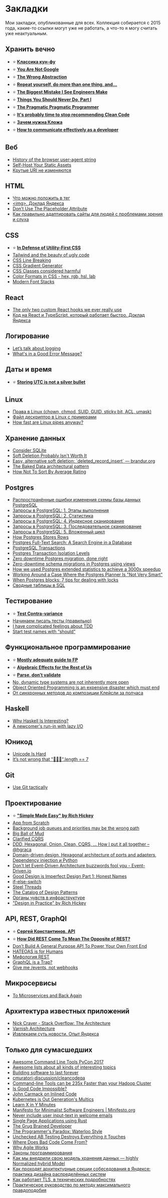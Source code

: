 # Закладки

Мои закладки, опубликованные для всех. Коллекция собирается с 2015 года, какие-то ссылки могут уже не работать, а что-то я могу считать уже неактуальным.

## Хранить вечно
* ⭐ **[Классика кун-фу](https://rsdn.org/forum/info/FAQ.philosophy.kungfu)**
* ⭐ **[You Are Not Google](https://blog.bradfieldcs.com/you-are-not-google-84912cf44afb)**
* ⭐ **[The Wrong Abstraction](https://sandimetz.com/blog/2016/1/20/the-wrong-abstraction)**
* ⭐ **[Repeat yourself, do more than one thing, and...](https://programmingisterrible.com/post/176657481103/repeat-yourself-do-more-than-one-thing-and)**
* ⭐ **[The Biggest Mistake I See Engineers Make](https://archive.is/2022.01.25-181300/https://thezbook.com/the-biggest-mistake-i-see-engineers-make/)**
* ⭐ **[Things You Should Never Do, Part I](https://www.joelonsoftware.com/2000/04/06/things-you-should-never-do-part-i/)**
* ⭐ **[The Pragmatic Pragmatic Programmer](https://rchaves.app/pragmatic-pragmatic-programmer/)**
* ⭐ **[It's probably time to stop recommending Clean Code](https://qntm.org/clean)**
* ⭐ **[Зачем нужна Кложа](https://grishaev.me/why-clj/)**
* ⭐ **[How to communicate effectively as a developer](https://www.karlsutt.com/articles/communicating-effectively-as-a-developer/)**

## Веб
* [History of the browser user-agent string](https://webaim.org/blog/user-agent-string-history/)
* [Self-Host Your Static Assets](https://csswizardry.com/2019/05/self-host-your-static-assets/)
* [Крутые URI не изменяются](https://habr.com/ru/post/511508/)

## HTML
* [Что можно положить в тег <head>](https://habr.com/ru/company/htmlacademy/blog/563894/)
* [\<img\>. Доклад Яндекса](https://habr.com/ru/company/yandex/blog/559442/)
* [Don’t Use The Placeholder Attribute](https://www.smashingmagazine.com/2018/06/placeholder-attribute/)
* [Как правильно адаптировать сайты для людей с проблемами зрения и слуха](https://guide.so-edinenie.org/rules)

## CSS
* ⭐ **[In Defense of Utility-First CSS](https://frontstuff.io/in-defense-of-utility-first-css)**
* [Tailwind and the beauty of ugly code](https://boot-and-shoe.vercel.app/posts/skeptics-guide-to-tailwind)
* [CSS Line Breaking](https://florian.rivoal.net/talks/line-breaking/#cover)
* [CSS Gradient Generator](https://www.joshwcomeau.com/gradient-generator/)
* [CSS Classes considered harmful](https://www.keithcirkel.co.uk/css-classes-considered-harmful/)
* [Color Formats in CSS - hex, rgb, hsl, lab](https://www.joshwcomeau.com/css/color-formats/)
* [Modern Font Stacks](https://modernfontstacks.com/#font-stacks)

## React
* [The only two custom React hooks we ever really use](https://blog.molecule.dev/the-only-custom-react-hooks-we-use/)
* [Код на React и TypeScript, который работает быстро. Доклад Яндекса](https://habr.com/ru/company/yandex/blog/536682/)

## Логирование
* [Let’s talk about logging](https://dave.cheney.net/2015/11/05/lets-talk-about-logging)
* [What's in a Good Error Message?](https://www.morling.dev/blog/whats-in-a-good-error-message/)

## Даты и время
* ⭐ **[Storing UTC is not a silver bullet](https://codeblog.jonskeet.uk/2019/03/27/storing-utc-is-not-a-silver-bullet/)**

## Linux
* [Права в Linux (chown, chmod, SUID, GUID, sticky bit, ACL, umask)](https://habr.com/ru/post/469667/)
* [Файл дескриптор в Linux с примерами](https://habr.com/ru/post/471038/)
* [How fast are Linux pipes anyway?](https://mazzo.li/posts/fast-pipes.html)

## Хранение данных
* [Consider SQLite](https://blog.wesleyac.com/posts/consider-sqlite)
* [Soft Deletion Probably Isn't Worth It](https://brandur.org/soft-deletion)
* [Easy, alternative soft deletion: \`deleted\_record\_insert\` — brandur.org](https://brandur.org/fragments/deleted-record-insert)
* [The Baked Data architectural pattern](https://simonwillison.net/2021/Jul/28/baked-data/)
* [How Not To Sort By Average Rating](https://www.evanmiller.org/how-not-to-sort-by-average-rating.html)

## Postgres
* [Распространённые ошибки изменения схемы базы данных PostgreSQL](https://habr.com/ru/post/582698/)
* [Запросы в PostgreSQL: 1. Этапы выполнения](https://habr.com/ru/companies/postgrespro/articles/574702/)
* [Запросы в PostgreSQL: 2. Статистика](https://habr.com/ru/company/postgrespro/blog/576100/)
* [Запросы в PostgreSQL: 4. Индексное сканирование](https://habr.com/ru/company/postgrespro/blog/578196/)
* [Запросы в PostgreSQL: 3. Последовательное сканирование](https://habr.com/ru/company/postgrespro/blog/576980/)
* [Запросы в PostgreSQL: 5. Вложенный цикл](https://habr.com/ru/company/postgrespro/blog/579024/)
* [How Postgres Stores Rows](https://ketansingh.me/posts/how-postgres-stores-rows/)
* [Postgres Full-Text Search: A Search Engine in a Database](https://blog.crunchydata.com/blog/postgres-full-text-search-a-search-engine-in-a-database)
* [PostgreSQL Transactions](https://gist.github.com/jcoleman/1e6ad1bf8de454c166da94b67537758b)
* [Postgres Transaction Isolation Levels](https://malisper.me/postgres-transaction-isolation-levels/)
* [Zero downtime Postgres migration, done right](https://engineering.theblueground.com/blog/zero-downtime-postgres-migration-done-right/)
* [Zero-downtime schema migrations in Postgres using views](https://fabianlindfors.se/blog/schema-migrations-in-postgres/)
* [How we used Postgres extended statistics to achieve a 3000x speedup](https://build.affinity.co/how-we-used-postgres-extended-statistics-to-achieve-a-3000x-speedup-ea93d3dcdc61)
* [Working Around a Case Where the Postgres Planner Is "Not Very Smart"](https://heap.io/blog/when-the-postgres-planner-is-not-very-smart)
* [When Postgres blocks: 7 tips for dealing with locks](https://www.citusdata.com/blog/2018/02/22/seven-tips-for-dealing-with-postgres-locks/)
* [Сводные таблицы в SQL](https://habr.com/ru/post/506070/)
    
## Тестирование
* ⭐ **[Test Contra-variance](https://blog.cleancoder.com/uncle-bob/2017/10/03/TestContravariance.html)**
* [Начинаем писать тесты (правильно)](https://www.youtube.com/watch?app=desktop&v=zsz8kdi62mE)
* [I have complicated feelings about TDD](https://buttondown.email/hillelwayne/archive/i-have-complicated-feelings-about-tdd-8403/)
* [Start test names with “should”](https://paperless.blog/start-test-names-with-should)
    
## Функциональное программирование
* ⭐ **[Mostly adequate guide to FP](https://github.com/MostlyAdequate/mostly-adequate-guide)**
* ⭐ **[Algebraic Effects for the Rest of Us](https://overreacted.io/algebraic-effects-for-the-rest-of-us/)**
* ⭐ **[Parse, don’t validate](https://lexi-lambda.github.io/blog/2019/11/05/parse-don-t-validate/)**
* [No, dynamic type systems are not inherently more open](https://lexi-lambda.github.io/blog/2020/01/19/no-dynamic-type-systems-are-not-inherently-more-open/)
* [Object Oriented Programming is an expensive disaster which must end](http://www.smashcompany.com/technology/object-oriented-programming-is-an-expensive-disaster-which-must-end)
* [От синхронных методов до композиции Клейсли за полчаса](https://www.youtube.com/watch?v=dWyGM3MnN0A)

## Haskell
* [Why Haskell Is Interesting?](https://news.ycombinator.com/item?id=32711726)
* [A newcomer's run-in with lazy I/O](https://www.ianthehenry.com/posts/lazy-io/)

## Юникод
* [Unicode Is Hard](https://mcilloni.ovh/2023/07/23/unicode-is-hard/)
* [It’s not wrong that "🤦🏼‍♂️".length == 7](https://hsivonen.fi/string-length/)

## Git
* [Use Git tactically](https://stackoverflow.blog/2022/04/06/use-git-tactically/)

## Проектирование
* ⭐ **["Simple Made Easy" by Rich Hickey](https://www.infoq.com/presentations/Simple-Made-Easy/)**
* [App from Scratch](https://github.com/darkleaf/app-from-scratch)
* [Background job queues and priorities may be the wrong path](https://alexis.bernard.io/blog/2023-10-15-background-job-queues-and-priorities-may-be-the-wrong-path.html)
* [Big Ball of Mud](http://laputan.org/mud/)
* [Clarified CQRS](https://udidahan.com/2009/12/09/clarified-cqrs/)
* [DDD, Hexagonal, Onion, Clean, CQRS, ... How I put it all together – @hgraca](https://herbertograca.com/2017/11/16/explicit-architecture-01-ddd-hexagonal-onion-clean-cqrs-how-i-put-it-all-together/)
* [Domain-driven design, Hexagonal architecture of ports and adapters, Dependency injection и Python](https://habr.com/ru/post/559560/)
* [Don't let Event-Driven Architecture buzzwords fool you - Event-Driven.io](https://event-driven.io/en/dont_let_event_driven_architecture_buzzwords_fool_you/)
* [Good Design is Imperfect Design Part 1: Honest Names](https://www.domainlanguage.com/articles/good-design-is-imperfect-design-part-1-honest-names/)
* [if-else-switch](http://blog.cleancoder.com/uncle-bob/2021/03/06/ifElseSwitch.html)
* [Steel Threads](https://www.cs.du.edu/~snarayan/sada/docs/steelthreads.pdf)
* [The Catalog of Design Patterns](https://refactoring.guru/design-patterns/catalog)
* [Органы чувств в инфраструктуре](https://borshev.com/devops-signals/)
* ["Design in Practice" by Rich Hickey](https://www.youtube.com/watch?v=fTtnx1AAJ-c)

## API, REST, GraphQl
* ⭐ **[Сергей Константинов. API](https://twirl.github.io/The-API-Book/index.ru.html)**
* ⭐ **[How Did REST Come To Mean The Opposite of REST?](https://htmx.org/essays/how-did-rest-come-to-mean-the-opposite-of-rest/)**
* [Don’t Build A General Purpose API To Power Your Own Front End](https://max.engineer/server-informed-ui)
* [HATEOAS is for Humans](https://intercoolerjs.org/2016/05/08/hatoeas-is-for-humans.html)
* [Мифология REST](https://habr.com/ru/post/560590/)
* [GraphQL is a Trap?](https://xuorig.medium.com/graphql-is-a-trap-e83ca380aa8f)
* [Give me /events, not webhooks](https://blog.sequin.io/events-not-webhooks)

## Микросервисы
* [To Microservices and Back Again](https://www.infoq.com/news/2020/04/microservices-back-again/)

## Архитектура известных приложений
* [Nick Craver - Stack Overflow: The Architecture](https://nickcraver.com/blog/2016/02/17/stack-overflow-the-architecture-2016-edition/)
* [Varnish Architecture](https://varnish-cache.org/docs/trunk/phk/notes.html)
* [Извлекаем суть новости. Опыт Яндекса](https://habr.com/ru/company/yandex/blog/586634/)

## Только для сумасшедших
* [Awesome Command Line Tools PyCon 2017](https://www.youtube.com/watch?v=hJhZhLg3obk)
* [Awesome lists about all kinds of interesting topics](https://github.com/sindresorhus/awesome)
* [Building software to last forever](https://herman.bearblog.dev/building-software-to-last-forever)
* [cmuratori-discussion/cleancodeqa](https://github.com/unclebob/cmuratori-discussion/blob/main/cleancodeqa.md)
* [Command-line Tools can be 235x Faster than your Hadoop Cluster](https://adamdrake.com/command-line-tools-can-be-235x-faster-than-your-hadoop-cluster.html)
* [Is Good Code Impossible?](http://raptureinvenice.com/is-good-code-impossible/)
* [John Carmack on Inlined Code](http://number-none.com/blow/john_carmack_on_inlined_code.html)
* [Kubernetes is Out Generation's Multics](http://www.oilshell.org/blog/2021/07/blog-backlog-2.html)
* [Learn X in Y Minutes](https://learnxinyminutes.com/)
* [Manifesto for Minimalist Software Engineers | Minifesto.org](http://minifesto.org/)
* [Never include user input-text in welcome emails](https://mzrn.sh/2023/03/03/never-include-user-input-text-in-welcome-emails/)
* [Single Page Applications using Rust](https://www.sheshbabu.com/posts/rust-wasm-yew-single-page-application/)
* [The Grug Brained Developer](https://reidjs.github.io/grug-dev-translation/)
* [The Programmer's Paradox: Waterloo Style](https://theprogrammersparadox.blogspot.com/2023/04/waterloo-style.html)
* [Unchecked AB Testing Destroys Everything it Touches](https://www.zumsteg.net/2022/07/05/unchecked-ab-testing-destroys-everything-it-touches/)
* [Where Does Bad Code Come From?](https://www.youtube.com/watch?v=7YpFGkG-u1w)
* [Why Agile Works](https://rchaves.app/why-agile-works/)
* [Законы программирования](https://habr.com/ru/post/491946/)
* [Как мы внедрили свою модель хранения данных — highly Normalized hybrid Model](https://habr.com/ru/company/yandex/blog/557140/)
* [Как проходят архитектурные секции собеседования в Яндексе: практика дизайна распределённых систем](https://habr.com/ru/company/yandex/blog/564132/)
* [Как работает TLS, в технических подробностях](https://tls.dxdt.ru/tls.html)
* [Практическое руководство по методу максимального правдоподобия](https://habr.com/ru/company/otus/blog/585610/)
